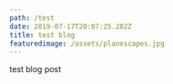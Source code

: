 ```yaml
---
path: /test
date: 2019-07-17T20:07:25.282Z
title: test blog
featuredimage: /assets/planescapes.jpg
---
```

test blog post
